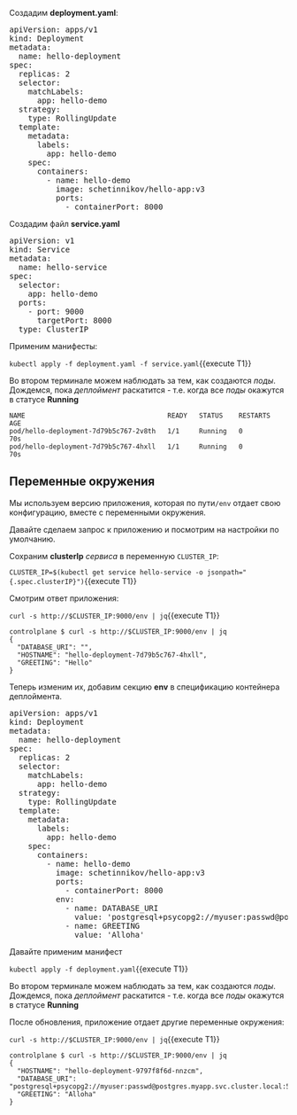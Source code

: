 Создадим **deployment.yaml**: 

<pre class="file" data-filename="./deployment.yaml" data-target="replace">
apiVersion: apps/v1
kind: Deployment
metadata:
  name: hello-deployment
spec:
  replicas: 2
  selector:
    matchLabels:
      app: hello-demo
  strategy:
    type: RollingUpdate
  template:
    metadata:
      labels:
        app: hello-demo
    spec:
      containers:
        - name: hello-demo
          image: schetinnikov/hello-app:v3
          ports:
            - containerPort: 8000
</pre>

Создадим файл **service.yaml**

<pre class="file" data-filename="./service.yaml" data-target="replace">
apiVersion: v1
kind: Service
metadata:
  name: hello-service
spec:
  selector:
    app: hello-demo
  ports:
    - port: 9000
      targetPort: 8000
  type: ClusterIP
</pre>

Применим манифесты:

`kubectl apply -f deployment.yaml -f service.yaml`{{execute T1}}

Во втором терминале можем наблюдать за тем, как создаются *поды*. 
Дождемся, пока *деплоймент* раскатится - т.е. когда все *поды* окажутся в статусе **Running**

```
NAME                                    READY   STATUS    RESTARTS   AGE
pod/hello-deployment-7d79b5c767-2v8th   1/1     Running   0          70s
pod/hello-deployment-7d79b5c767-4hxll   1/1     Running   0          70s
```

## Переменные окружения

Мы используем версию приложения, которая по пути`/env` отдает свою конфигурацию, вместе с переменными окружения.

Давайте сделаем запрос к приложению и посмотрим на настройки по умолчанию. 

Сохраним **clusterIp** *сервиса* в переменную `CLUSTER_IP`:

`CLUSTER_IP=$(kubectl get service hello-service -o jsonpath="{.spec.clusterIP}")`{{execute T1}}

Смотрим ответ приложения:

`curl -s http://$CLUSTER_IP:9000/env | jq`{{execute T1}}

```
controlplane $ curl -s http://$CLUSTER_IP:9000/env | jq
{
  "DATABASE_URI": "",
  "HOSTNAME": "hello-deployment-7d79b5c767-4hxll",
  "GREETING": "Hello"
}
```

Теперь изменим их, добавим секцию **env**  в спецификацию контейнера деплоймента. 

<pre class="file" data-filename="./deployment.yaml" data-target="replace">
apiVersion: apps/v1
kind: Deployment
metadata:
  name: hello-deployment
spec:
  replicas: 2
  selector:
    matchLabels:
      app: hello-demo
  strategy:
    type: RollingUpdate
  template:
    metadata:
      labels:
        app: hello-demo
    spec:
      containers:
        - name: hello-demo
          image: schetinnikov/hello-app:v3
          ports:
            - containerPort: 8000
          env:
            - name: DATABASE_URI
              value: 'postgresql+psycopg2://myuser:passwd@postgres.myapp.svc.cluster.local:5432/myapp'
            - name: GREETING
              value: 'Alloha'
</pre>


Давайте применим манифест

`kubectl apply -f deployment.yaml`{{execute T1}}

Во втором терминале можем наблюдать за тем, как создаются *поды*. 
Дождемся, пока *деплоймент* раскатится - т.е. когда все *поды* окажутся в статусе **Running**

После обновления, приложение отдает другие переменные окружения: 

`curl -s http://$CLUSTER_IP:9000/env | jq`{{execute T1}}

```
controlplane $ curl -s http://$CLUSTER_IP:9000/env | jq
{
  "HOSTNAME": "hello-deployment-9797f8f6d-nnzcm",
  "DATABASE_URI": "postgresql+psycopg2://myuser:passwd@postgres.myapp.svc.cluster.local:5432/myapp",
  "GREETING": "Alloha"
}
```